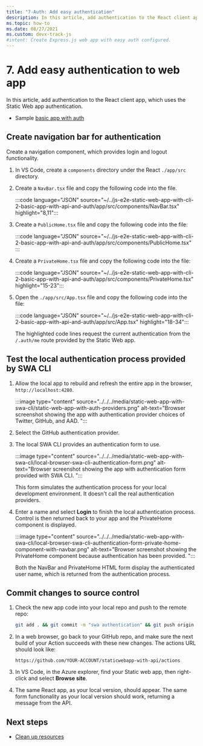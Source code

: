 ```yaml
---
title: "7-Auth: Add easy authentication"
description: In this article, add authentication to the React client app, which uses the Static Web app authentication.
ms.topic: how-to
ms.date: 08/27/2021
ms.custom: devx-track-js
#intent: Create Express.js web app with easy auth configured. 
---
```


# 7. Add easy authentication to web app

In this article, add authentication to the React client app, which uses the Static Web app authentication. 

* Sample [basic app with auth](https://github.com/azure-samples/js-e2e-static-web-app-with-cli-2-basic-app-with-api-and-auth)

## Create navigation bar for authentication

Create a navigation component, which provides login and logout functionality.

1. In VS Code, create a `components` directory under the React `./app/src` directory.
1. Create a `NavBar.tsx` file and copy the following code into the file. 

    :::code language="JSON" source="~/../js-e2e-static-web-app-with-cli-2-basic-app-with-api-and-auth/app/src/components/NavBar.tsx" highlight="8,11":::  

1. Create a `PublicHome.tsx` file and copy the following code into the file: 

    :::code language="JSON" source="~/../js-e2e-static-web-app-with-cli-2-basic-app-with-api-and-auth/app/src/components/PublicHome.tsx" :::  

1. Create a `PrivateHome.tsx` file and copy the following code into the file: 

    :::code language="JSON" source="~/../js-e2e-static-web-app-with-cli-2-basic-app-with-api-and-auth/app/src/components/PrivateHome.tsx" highlight="15-23":::  

1. Open the `./app/src/App.tsx` file and copy the following code into the file: 

    :::code language="JSON" source="~/../js-e2e-static-web-app-with-cli-2-basic-app-with-api-and-auth/app/src/App.tsx" highlight="18-34":::  

    The highlighted code lines request the current authentication from the `/.auth/me` route provided by the Static Web app. 

## Test the local authentication process provided by SWA CLI

1. Allow the local app to rebuild and refresh the entire app in the browser, `http://localhost:4280`. 
   

    :::image type="content" source="../../../media/static-web-app-with-swa-cli/static-web-app-with-auth-providers.png" alt-text="Browser screenshot showing the app with authentication provider choices of Twitter, GitHub, and AAD. ":::

1. Select the GitHub authentication provider.
1. The local SWA CLI provides an authentication form to use.
   
    :::image type="content" source="../../../media/static-web-app-with-swa-cli/local-browser-swa-cli-authentication-form.png" alt-text="Browser screenshot showing the app with authentication form provided with SWA CLI. ":::

    This form simulates the authentication process for your local development environment. It doesn't call the real authentication providers.

1. Enter a name and select **Login** to finish the local authentication process. Control is then returned back to your app and the PrivateHome component is displayed. 

    :::image type="content" source="../../../media/static-web-app-with-swa-cli/local-browser-swa-cli-authentication-form-private-home-component-with-navbar.png" alt-text="Browser screenshot showing the PrivateHome component because authentication has been provided. ":::

    Both the NavBar and PrivateHome HTML form display the authenticated user name, which is returned from the authentication process.

## Commit changes to source control

1. Check the new app code into your local repo and push to the remote repo:
   
   ```bash
   git add . && git commit -m "swa authentication" && git push origin main
   ```

1. In a web browser, go back to your GitHub repo, and make sure the next build of your Action succeeds with these new changes. The actions URL should look like:

    ```HTTP
    https://github.com/YOUR-ACCOUNT/staticwebapp-with-api/actions
    ```

1. In VS Code, in the Azure explorer, find your Static web app, then right-click and select **Browse site**.

1. The same React app, as your local version, should appear. The same form functionality as your local version should work, returning a message from the API.  
   
## Next steps

* [Clean up resources](clean-up-swa-auth-resources.md)